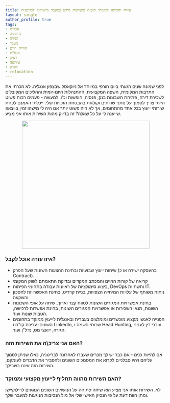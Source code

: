 ```yaml
---
title: עזרה והכוונה למומחי תוכנה ומערכות מידע במעבר מישראל לבריטניה
layout: single
author_profile: true
tags:
- עברית
- בריטניה
- הגירה
- מעבר
- קורות חיים
- אנגלית
- ראיון
- אירופה
- לונדון
- relocation
---
```


לפני שמונה שנים הגעתי ביום חורפי במיוחד אל ניוקאסל שבצפון אנגליה. לא הכרתי את התרבות המקומית, השפה המקצועית, ההתנהלות היום-יומית וההליכים המקובלים לשכירת דירה, פתיחת חשבונות בנק, פנסיה, חופשות וכ'ו.
למעשה - פעמים רבות פשוט הייתי צריך לסמוך על נותני שרותים וקולגות בהבטחת הזכויות שלי. ייכלתי האמנם לקחת שירותי ייעוץ בכל אחד מהתחומים, אך לא היה פשוט יותר אם היה לי מישהו זמין בווצאפ שייענה לי על כל שאלה? זה בדיוק מהות השירות אותו אני מציע.


<center><img src="/assets/images/Flags/1920px-Flag_of_the_United_Kingdom.svg.png" width="400"></center>


<h3>
  איזו עזרה אוכל לקבל?
  </h3>
<ul>
<li>
שיחות ייעוץ שבועיות ובחינת ההצעות השונות שעל הפרק (בהעסקה ישירה או כ  Contract).
</li><li>
קריאה של קורות החיים והמכתב המקדים ובדיקת התאמתם לשוק המקומי
</li><li>
ביצוע סימולציות של ראיונות עבודה בתחומי הפיתוח, DevOps ותשתיות IT.
</li><li>
ניתוח משותף של עלויות המיחייה הצפויות, בניית קרדיט, בחינת האפשרויות לחסכון והשקעה.
</li><li>
בחינת אפשרויות המגורים השונות לטווח קצר וארוך, שיחה על אופי השכונות השונות, תנאי השכירות או אפשרויות המגורים השונות, בחינת אפשרות לרכישה, הטבות שונות ועוד.
</li><li>
הפנייה לאנשי מקצוע מוכשרים ומומלצים בעברית ובאנגלית לייעוץ ממוקד בתחומים השונים: עריכת קו"ח ו LinkedIn, שרותי השמה ו Head Hunting, עורכי דין לעניני הגירה, ייועצי מס, נדל"ן ועוד.
</li></ul>

<h3>
  האם אני צריכ\ה את השירות הזה?
 </h3>
אם להייות כנים - אם כבר יש לך מכרים שעברו לאחרונה לבריטניה, כאלו שניתן לסמוך עליהם ויהיו סבלניים לקרוא את המסמכים השונים ולהסביר את הדברים לעומקם, השירות הזה איננו בשבילך.

<h3>
  האם השירות מהווה תחליף לייעוץ מקצועי וממוקד?
</h3>
לא. השירות אותו אני מציע הוא שיחה פתוחה על הנושאים השונים הנוגעים לרילוקיישן ומתן חוות דעת על פי הנסיון האישי שלי אל מול הנסיבות הנוגעות למעבר שלך.
